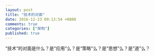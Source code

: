 ```yaml
---
layout: post
title: "技术的对面"
date: 2016-12-23 09:13:54 +0800
comments: true
categories: ["架构"]
published: true
---
```


“技术“的对面是什么？是“应用”么？是“策略”么？是“思想”么？是”道”么？
